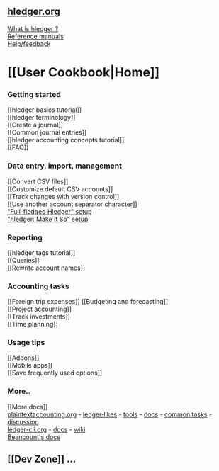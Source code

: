 ## [hledger.org](http://hledger.org)

[What is hledger ?](http://hledger.org/intro.html)  
[Reference manuals](http://hledger.org/manual.html)  
[Help/feedback](http://hledger.org#help)  

# [[User Cookbook|Home]]

### Getting started

[[hledger basics tutorial]]  
[[hledger terminology]]  
[[Create a journal]]  
[[Common journal entries]]  
[[hledger accounting concepts tutorial]]          
[[FAQ]]

### Data entry, import, management

[[Convert CSV files]]  
[[Customize default CSV accounts]]  
[[Track changes with version control]]  
[[Use another account separator character]]  
["Full-fledged Hledger" setup](https://github.com/adept/full-fledged-hledger)  
["hledger: Make It So" setup](https://github.com/apauley/hledger-makeitso)

### Reporting

[[hledger tags tutorial]]  
[[Queries]]  
[[Rewrite account names]]  

### Accounting tasks

[[Foreign trip expenses]]
[[Budgeting and forecasting]]  
[[Project accounting]]  
[[Track investments]]  
[[Time planning]]

### Usage tips

[[Addons]]  
[[Mobile apps]]  
[[Save frequently used options]]  

### More..

[[More docs]]  
[plaintextaccounting.org](http://plaintextaccounting.org) -
[ledger‑likes](http://plaintextaccounting.org/#ledger-likes) -
[tools](http://plaintextaccounting.org/#related-tools) -
[docs](http://plaintextaccounting.org/#docs) -
[common&nbsp;tasks](http://plaintextaccounting.org/#common-tasks) -
[discussion](http://plaintextaccounting.org/#discussion)  
[ledger-cli.org](http://ledger-cli.org) - [docs](https://www.ledger-cli.org/docs.html) - [wiki](https://github.com/ledger/ledger/wiki)  
[Beancount's docs](http://furius.ca/beancount/doc/index)  

## [[Dev Zone]] ...
